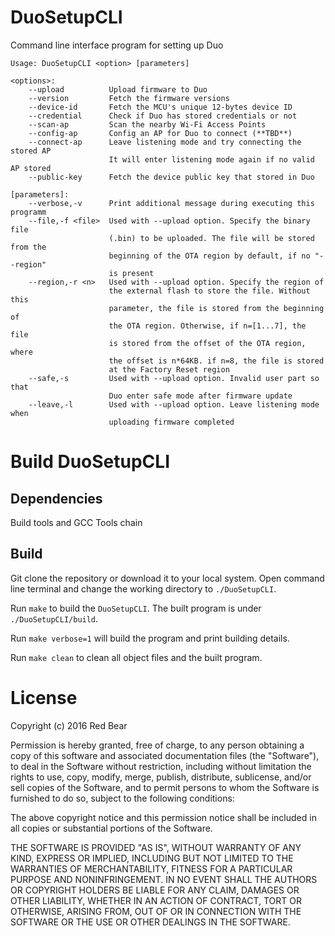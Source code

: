 # DuoSetupCLI

Command line interface program for setting up Duo

    Usage: DuoSetupCLI <option> [parameters] 
	
    <options>:
        --upload          Upload firmware to Duo
        --version         Fetch the firmware versions
        --device-id       Fetch the MCU's unique 12-bytes device ID
        --credential      Check if Duo has stored credentials or not
        --scan-ap         Scan the nearby Wi-Fi Access Points
        --config-ap       Config an AP for Duo to connect (**TBD**)
        --connect-ap      Leave listening mode and try connecting the stored AP
                          It will enter listening mode again if no valid AP stored
        --public-key      Fetch the device public key that stored in Duo

    [parameters]:
        --verbose,-v      Print additional message during executing this programm
        --file,-f <file>  Used with --upload option. Specify the binary file
                          (.bin) to be uploaded. The file will be stored from the
                          beginning of the OTA region by default, if no "--region"
                          is present
        --region,-r <n>   Used with --upload option. Specify the region of
                          the external flash to store the file. Without this
                          parameter, the file is stored from the beginning of
                          the OTA region. Otherwise, if n=[1...7], the file
                          is stored from the offset of the OTA region, where
                          the offset is n*64KB. if n=8, the file is stored
                          at the Factory Reset region
        --safe,-s         Used with --upload option. Invalid user part so that
                          Duo enter safe mode after firmware update
        --leave,-l        Used with --upload option. Leave listening mode when
                          uploading firmware completed


# Build DuoSetupCLI

## Dependencies

Build tools and GCC Tools chain

## Build
Git clone the repository or download it to your local system. Open command line terminal and change the working directory to `./DuoSetupCLI`.

Run `make` to build the `DuoSetupCLI`. The built program is under `./DuoSetupCLI/build`.

Run `make verbose=1` will build the program and print building details.

Run `make clean` to clean all object files and the built program.

# License

Copyright (c) 2016 Red Bear

Permission is hereby granted, free of charge, to any person obtaining a copy of this software and associated documentation files (the "Software"), to deal in the Software without restriction, including without limitation the rights to use, copy, modify, merge, publish, distribute, sublicense, and/or sell copies of the Software, and to permit persons to whom the Software is furnished to do so, subject to the following conditions:

The above copyright notice and this permission notice shall be included in all copies or substantial portions of the Software.

THE SOFTWARE IS PROVIDED "AS IS", WITHOUT WARRANTY OF ANY KIND, EXPRESS OR IMPLIED, INCLUDING BUT NOT LIMITED TO THE WARRANTIES OF MERCHANTABILITY, FITNESS FOR A PARTICULAR PURPOSE AND NONINFRINGEMENT. IN NO EVENT SHALL THE AUTHORS OR COPYRIGHT HOLDERS BE LIABLE FOR ANY CLAIM, DAMAGES OR OTHER LIABILITY, WHETHER IN AN ACTION OF CONTRACT, TORT OR OTHERWISE, ARISING FROM, OUT OF OR IN CONNECTION WITH THE SOFTWARE OR THE USE OR OTHER DEALINGS IN THE SOFTWARE.


  

